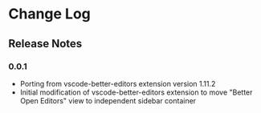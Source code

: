 # Change Log

## Release Notes

### 0.0.1

- Porting from vscode-better-editors extension version 1.11.2
- Initial modification of vscode-better-editors extension to move "Better Open Editors" view to independent sidebar container

